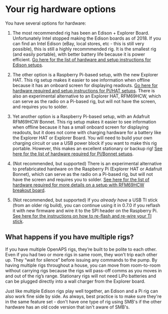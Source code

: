 # Your rig hardware options

You have several options for hardware:

1. The most recommended rig has been an Edison + Explorer Board. Unfortunately Intel stopped making the Edison boards as of 2018. If you can find an Intel Edison (eBay, local stores, etc - this is still very possible), this is still a highly recommmended rig. It is the smallest rig (and easily portable), with better battery life because it is power efficient. [Go here for the list of hardware and setup instructions for Edison setups](<../Gear Up/edison-explorer-board>).
  
2. The other option is a Raspberry Pi-based setup, with the new Explorer HAT. This rig setup makes it easier to see information when offline because it has an onboard screen for displaying readouts. [Go here for hardware required and setup instructions for Pi/HAT setups](<../Gear Up/pi-based-rigs>). There is also an experimental alternative to an Explorer HAT, RFM69HCW, which can serve as the radio on a Pi-based rig, but will not have the screen, and requires you to solder.

3. Yet another option is a Raspberry Pi-based setup, with an Adafruit RFM69HCW Bonnet. This rig setup makes it easier to see information when offline because it has a small onboard screen for displaying readouts, but it does not come with charging hardware for a battery like the Explorer HAT or Explorer Board. You will need to build your own charging circuit or use a USB power block if you want to make this rig portable. However, this makes an excellent stationary or backup rig! [See here for the list of hardware required for Pi/Bonnet setups](<../Gear Up/pi-based-rigs#hardware-information-for-pi-based-setups-with-the-adafruit-rhm69hcw-bonnet>).

4. (Not recommended, but supported) There is an experimental alternative to prefabricated hardware on the Raspberry Pi (Explorer HAT or Adafruit Bonnet), which can serve as the radio on a Pi-based rig, but will not have the screen and requires you to solder. [See here for the list of hardware required for more details on a setup with RFM69HCW breakout board](<../Gear Up/pi-based-rigs#hardware-information-for-pi-based-setups-with-rfm69hcw-experimental>). 

5. (Not recommended, but supported) If you *already have* a USB TI stick (from an older rig build), you can continue using it in 0.7.0 if you reflash it with new firmware and wire it to the SPI header on the Raspberry Pi. [See here for the instructions on how to re-flash and re-wire your TI stick](<../Gear Up/pi-based-rigs#hardware-information-for-pi-based-setups-with-rewired-ti-stick>).

## What happens if you have multiple rigs?

If you have multiple OpenAPS rigs, they’re built to be polite to each other. Even if you had two or more rigs in same room, they won’t trip each other up. They “wait for silence” before issuing any commands to the pump. By having multiple rigs throughout a house, you can move from room-to-room without carrying rigs because the rigs will pass-off comms as you moves in and out of the rig’s range. Stationary rigs will not need LiPo batteries and can be plugged directly into a wall charger from the Explorer board.

Just like multiple Edison rigs play well together, an Edison and a Pi rig can also work fine side by side. As always, best practice is to make sure they're in the same feature set - don't have one type of rig using SMB's if the other hardware has an old code version that isn't aware of SMB's. 
